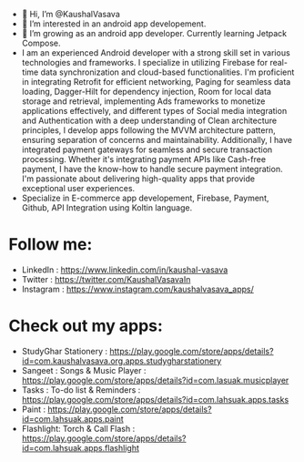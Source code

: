 - 👋 Hi, I’m @KaushalVasava
- 👀 I’m interested in an android app developement.
- 🌱 I’m growing as an android app developer. Currently learning Jetpack Compose.
- I am an experienced Android developer with a strong skill set in various technologies and frameworks. I specialize in utilizing Firebase for real-time data synchronization and cloud-based functionalities. I'm proficient in integrating Retrofit for efficient networking, Paging for seamless data loading, Dagger-Hilt for dependency injection, Room for local data storage and retrieval, implementing Ads frameworks to monetize applications effectively, and different types of Social media integration and Authentication with a deep understanding of Clean architecture principles, I develop apps following the MVVM architecture pattern, ensuring separation of concerns and maintainability.  Additionally, I have integrated payment gateways for seamless and secure transaction processing. Whether it's integrating payment APIs like Cash-free payment, I have the know-how to handle secure payment integration.  I'm passionate about delivering high-quality apps that provide exceptional user experiences.
- Specialize in E-commerce app developement, Firebase, Payment, Github, API Integration using Koltin language.
# Follow me:  
- LinkedIn : https://www.linkedin.com/in/kaushal-vasava
- Twitter : https://twitter.com/KaushalVasavaIn
- Instagram : https://www.instagram.com/kaushalvasava_apps/

# Check out my apps:
- StudyGhar Stationery : https://play.google.com/store/apps/details?id=com.kaushalvasava.org.apps.studygharstationery
- Sangeet : Songs & Music Player : https://play.google.com/store/apps/details?id=com.lasuak.musicplayer
- Tasks : To-do list & Reminders : https://play.google.com/store/apps/details?id=com.lahsuak.apps.tasks
- Paint : https://play.google.com/store/apps/details?id=com.lahsuak.apps.paint
- Flashlight: Torch & Call Flash : https://play.google.com/store/apps/details?id=com.lahsuak.apps.flashlight
